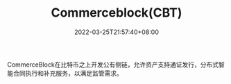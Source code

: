 ﻿---
weight: 
title: "Commerceblock(CBT)"
description: "CommerceBlock在比特币之上开发公有侧链，允许资产支持通证发行，分布式智能合同执行和补充服务，以满足监管需求"
date: 2022-03-25T21:57:40+08:00
lastmod: 2022-03-25T16:45:40+08:00
draft: false
authors: ["Metabd"]
featuredImage: "commerceblockcbt.webp"
link: ""
tags: ["数字代币","Commerceblock(CBT)"]
categories: ["navigation"]
navigation: ["数字代币"]
lightgallery: true
toc: true
pinned: false
recommend: false
recommend1: false
---
CommerceBlock在比特币之上开发公有侧链，允许资产支持通证发行，分布式智能合同执行和补充服务，以满足监管需求。
